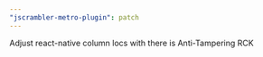 ```yaml
---
"jscrambler-metro-plugin": patch
---
```


Adjust react-native column locs with there is Anti-Tampering RCK
